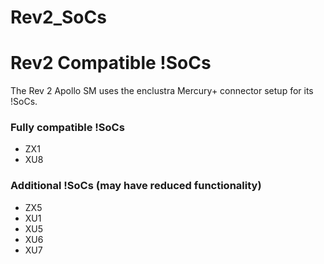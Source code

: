 # Rev2_SoCs
# Rev2 Compatible !SoCs
The Rev 2 Apollo SM uses the enclustra Mercury+ connector setup for its !SoCs.

### Fully compatible !SoCs
 * ZX1
 * XU8

### Additional !SoCs (may have reduced functionality)
 * ZX5
 * XU1
 * XU5
 * XU6
 * XU7



